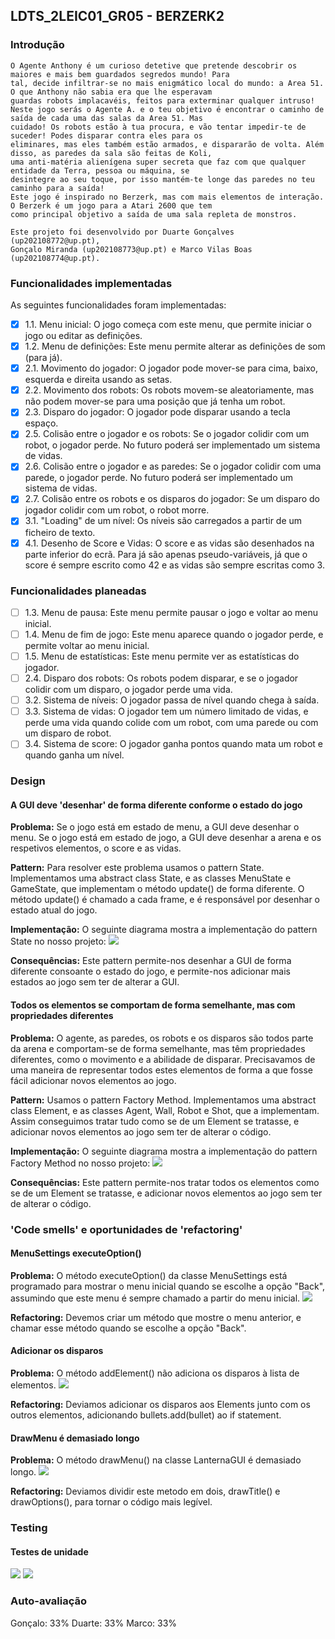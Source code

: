 ## LDTS_2LEIC01_GR05 - BERZERK2

### Introdução

	O Agente Anthony é um curioso detetive que pretende descobrir os maiores e mais bem guardados segredos mundo! Para 
    tal, decide infiltrar-se no mais enigmático local do mundo: a Area 51. O que Anthony não sabia era que lhe esperavam
    guardas robots implacavéis, feitos para exterminar qualquer intruso! 
    Neste jogo serás o Agente A. e o teu objetivo é encontrar o caminho de saída de cada uma das salas da Area 51. Mas 
    cuidado! Os robots estão à tua procura, e vão tentar impedir-te de suceder! Podes disparar contra eles para os 
    eliminares, mas eles também estão armados, e dispararão de volta. Além disso, as paredes da sala são feitas de Koli, 
    uma anti-matéria alienígena super secreta que faz com que qualquer entidade da Terra, pessoa ou máquina, se 
    desintegre ao seu toque, por isso mantém-te longe das paredes no teu caminho para a saída!
    Este jogo é inspirado no Berzerk, mas com mais elementos de interação. O Berzerk é um jogo para a Atari 2600 que tem
    como principal objetivo a saída de uma sala repleta de monstros.
	
	Este projeto foi desenvolvido por Duarte Gonçalves (up202108772@up.pt), 
    Gonçalo Miranda (up202108773@up.pt) e Marco Vilas Boas (up202108774@up.pt).


### Funcionalidades implementadas

As seguintes funcionalidades foram implementadas:

- [x] 1.1. Menu inicial: O jogo começa com este menu, que permite iniciar o jogo ou editar as definições.
- [x] 1.2. Menu de definições: Este menu permite alterar as definições de som (para já).
- [x] 2.1. Movimento do jogador: O jogador pode mover-se para cima, baixo, esquerda e direita usando as setas.
- [x] 2.2. Movimento dos robots: Os robots movem-se aleatoriamente, mas não podem mover-se para uma posição que já tenha um robot.
- [x] 2.3. Disparo do jogador: O jogador pode disparar usando a tecla espaço.
- [x] 2.5. Colisão entre o jogador e os robots: Se o jogador colidir com um robot, o jogador perde. No futuro poderá ser implementado um sistema de vidas.
- [x] 2.6. Colisão entre o jogador e as paredes: Se o jogador colidir com uma parede, o jogador perde. No futuro poderá ser implementado um sistema de vidas.
- [x] 2.7. Colisão entre os robots e os disparos do jogador: Se um disparo do jogador colidir com um robot, o robot morre.
- [x] 3.1. "Loading" de um nível: Os níveis são carregados a partir de um ficheiro de texto.
- [x] 4.1. Desenho de Score e Vidas: O score e as vidas são desenhados na parte inferior do ecrã. Para já são apenas pseudo-variáveis, já que o score é sempre escrito como 42 e as vidas são sempre escritas como 3.

### Funcionalidades planeadas
- [ ] 1.3. Menu de pausa: Este menu permite pausar o jogo e voltar ao menu inicial.
- [ ] 1.4. Menu de fim de jogo: Este menu aparece quando o jogador perde, e permite voltar ao menu inicial.
- [ ] 1.5. Menu de estatísticas: Este menu permite ver as estatísticas do jogador.
- [ ] 2.4. Disparo dos robots: Os robots podem disparar, e se o jogador colidir com um disparo, o jogador perde uma vida.
- [ ] 3.2. Sistema de níveis: O jogador passa de nível quando chega à saída.
- [ ] 3.3. Sistema de vidas: O jogador tem um número limitado de vidas, e perde uma vida quando colide com um robot, com uma parede ou com um disparo de robot.
- [ ] 3.4. Sistema de score: O jogador ganha pontos quando mata um robot e quando ganha um nível.

### Design
#### A GUI deve 'desenhar' de forma diferente conforme o estado do jogo
**Problema:** Se o jogo está em estado de menu, a GUI deve desenhar o menu. Se o jogo está em estado de jogo, a GUI deve desenhar a arena e os respetivos elementos, o score e as vidas.

**Pattern:** Para resolver este problema usamos o pattern State. Implementamos uma abstract class State, e as classes MenuState e GameState, que implementam o método update() de forma diferente. O método update() é chamado a cada frame, e é responsável por desenhar o estado atual do jogo.

**Implementação:** O seguinte diagrama mostra a implementação do pattern State no nosso projeto:
<img src="snippets/state.png"/>

**Consequências:** Este pattern permite-nos desenhar a GUI de forma diferente consoante o estado do jogo, e permite-nos adicionar mais estados ao jogo sem ter de alterar a GUI.

#### Todos os elementos se comportam de forma semelhante, mas com propriedades diferentes
**Problema:** O agente, as paredes, os robots e os disparos são todos parte da arena e comportam-se de forma semelhante, mas têm propriedades diferentes, como o movimento e a abilidade de disparar. Precisavamos de uma maneira de representar todos estes elementos de forma a que fosse fácil adicionar novos elementos ao jogo.

**Pattern:** Usamos o pattern Factory Method. Implementamos uma abstract class Element, e as classes Agent, Wall, Robot e Shot, que a implementam. Assim conseguimos tratar tudo como se de um Element se tratasse, e adicionar novos elementos ao jogo sem ter de alterar o código.

**Implementação:** O seguinte diagrama mostra a implementação do pattern Factory Method no nosso projeto:
<img src="snippets/factory.png"/>

**Consequências:** Este pattern permite-nos tratar todos os elementos como se de um Element se tratasse, e adicionar novos elementos ao jogo sem ter de alterar o código.

### 'Code smells' e oportunidades de 'refactoring'
#### MenuSettings executeOption()
**Problema:** O método executeOption() da classe MenuSettings está programado para mostrar o menu inicial 
quando se escolhe a opção "Back", assumindo que este menu é sempre chamado a partir do menu inicial.
<img src="snippets/MenuSettingsSnippet.png"/>


**Refactoring:** Devemos criar um método que mostre o menu anterior, e chamar esse método quando se escolhe a opção "Back".

#### Adicionar os disparos
**Problema:** O método addElement() não adiciona os disparos à lista de elementos.
<img src="snippets/AddElementsSnippet.png"/>


**Refactoring:** Deviamos adicionar os disparos aos Elements junto com os outros elementos, adicionando bullets.add(bullet) ao if statement.

#### DrawMenu é demasiado longo
**Problema:** O método drawMenu() na classe LanternaGUI é demasiado longo.
<img src="snippets/DrawMenuSnippet.png"/>


**Refactoring:** Deviamos dividir este metodo em dois, drawTitle() e drawOptions(), para tornar o código mais legível.

### Testing
#### Testes de unidade
<img src="snippets/UnitTesting.png"/>
<img src="snippets/MutationTesting.png"/>

### Auto-avaliação
Gonçalo: 33%
Duarte: 33%
Marco: 33%

